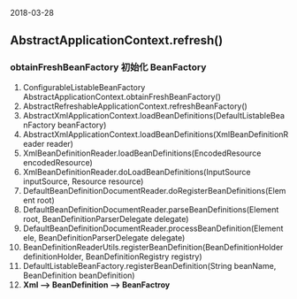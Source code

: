 2018-03-28

## AbstractApplicationContext.refresh()

### obtainFreshBeanFactory 初始化 BeanFactory
1. ConfigurableListableBeanFactory AbstractApplicationContext.obtainFreshBeanFactory()
2. AbstractRefreshableApplicationContext.refreshBeanFactory()
3. AbstractXmlApplicationContext.loadBeanDefinitions(DefaultListableBeanFactory beanFactory)
4. AbstractXmlApplicationContext.loadBeanDefinitions(XmlBeanDefinitionReader reader)
6. XmlBeanDefinitionReader.loadBeanDefinitions(EncodedResource encodedResource)
7. XmlBeanDefinitionReader.doLoadBeanDefinitions(InputSource inputSource, Resource resource)
8. DefaultBeanDefinitionDocumentReader.doRegisterBeanDefinitions(Element root)
9. DefaultBeanDefinitionDocumentReader.parseBeanDefinitions(Element root, BeanDefinitionParserDelegate delegate)
10. DefaultBeanDefinitionDocumentReader.processBeanDefinition(Element ele, BeanDefinitionParserDelegate delegate)
11. BeanDefinitionReaderUtils.registerBeanDefinition(BeanDefinitionHolder definitionHolder, BeanDefinitionRegistry registry)
12. DefaultListableBeanFactory.registerBeanDefinition(String beanName, BeanDefinition beanDefinition)
13. **Xml --> BeanDefinition --> BeanFactroy**